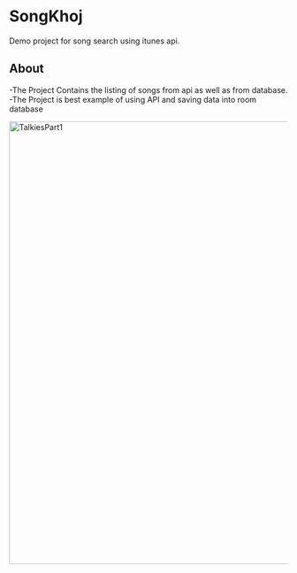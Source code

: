 # SongKhoj
Demo project for song search using itunes api.

## About
-The Project Contains the listing of songs from api as well as from database.
-The Project is best example of using API and saving data into room database

<img src="./assets/device-2019-10-16-160552.gif" height="800" alt="TalkiesPart1"/>  
